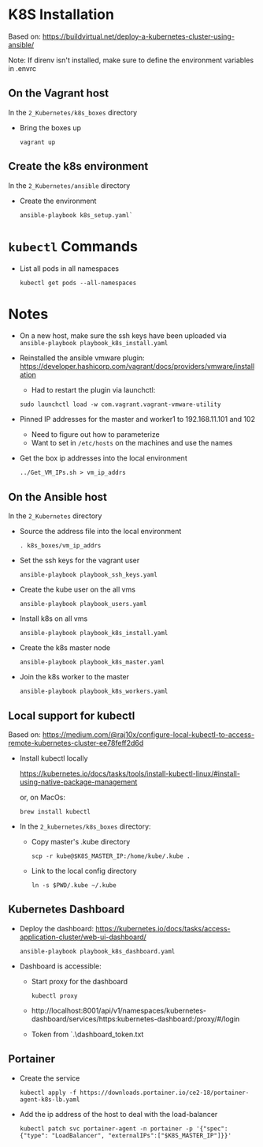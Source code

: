 # K8S Installation

Based on: https://buildvirtual.net/deploy-a-kubernetes-cluster-using-ansible/

Note: If direnv isn't installed, make sure to define the environment variables in .envrc

## On the Vagrant host

In the `2_Kubernetes/k8s_boxes` directory

- Bring the boxes up

    `vagrant up`

## Create the k8s environment


In the `2_Kubernetes/ansible` directory

- Create the environment

    ```
    ansible-playbook k8s_setup.yaml`
    ```

# `kubectl` Commands

- List all pods in all namespaces

    ```
    kubectl get pods --all-namespaces
    ```

# Notes

- On a new host, make sure the ssh keys have been uploaded via `ansible-playbook playbook_k8s_install.yaml`

- Reinstalled the ansible vmware plugin: https://developer.hashicorp.com/vagrant/docs/providers/vmware/installation
    - Had to restart the plugin via launchctl:
    ```
    sudo launchctl load -w com.vagrant.vagrant-vmware-utility
    ```

- Pinned IP addresses for the master and worker1 to 192.168.11.101 and 102

    - Need to figure out how to parameterize
    - Want to set in `/etc/hosts` on the machines and use the names 


<!-- ----------------------------------- -->


- Get the box ip addresses into the local environment

    `../Get_VM_IPs.sh > vm_ip_addrs`


## On the Ansible host

In the `2_Kubernetes` directory

- Source the address file into the local environment

    `. k8s_boxes/vm_ip_addrs`

- Set the ssh keys for the vagrant user

    `ansible-playbook playbook_ssh_keys.yaml`

- Create the kube user on the all vms

    `ansible-playbook playbook_users.yaml`

- Install k8s on all vms

    `ansible-playbook playbook_k8s_install.yaml`

- Create the k8s master node

    `ansible-playbook playbook_k8s_master.yaml`

- Join the k8s worker to the master

    `ansible-playbook playbook_k8s_workers.yaml`

## Local support for kubectl

Based on: https://medium.com/@raj10x/configure-local-kubectl-to-access-remote-kubernetes-cluster-ee78feff2d6d

- Install kubectl locally

    https://kubernetes.io/docs/tasks/tools/install-kubectl-linux/#install-using-native-package-management

    or, on MacOs:

    `brew install kubectl`

- In the `2_kubernetes/k8s_boxes` directory:

    - Copy master's .kube directory

        `scp -r kube@$K8S_MASTER_IP:/home/kube/.kube .`

    - Link to the local config directory

        `ln -s $PWD/.kube ~/.kube`

## Kubernetes Dashboard

- Deploy the dashboard: https://kubernetes.io/docs/tasks/access-application-cluster/web-ui-dashboard/

    ```
    ansible-playbook playbook_k8s_dashboard.yaml
    ```

- Dashboard is accessible:

    - Start proxy for the dashboard

        ```
        kubectl proxy
        ```

    - http://localhost:8001/api/v1/namespaces/kubernetes-dashboard/services/https:kubernetes-dashboard:/proxy/#/login

    - Token from `.\dashboard_token.txt

## Portainer

- Create the service

    ```
    kubectl apply -f https://downloads.portainer.io/ce2-18/portainer-agent-k8s-lb.yaml
    ```

- Add the ip address of the host to deal with the load-balancer

    ```
    kubectl patch svc portainer-agent -n portainer -p '{"spec": {"type": "LoadBalancer", "externalIPs":["$K8S_MASTER_IP"]}}'
    ```

